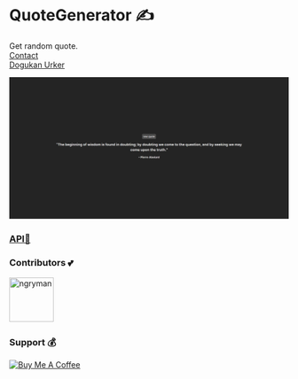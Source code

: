 # QuoteGenerator ✍️

Get random quote.
<br/>
[Contact](mailto:dogukanurker@icloud.com)<br/>
[Dogukan Urker](https://dogukanurker.com)

![image](/appImage.png)

### [API🧠](https://type.fit/api/quotes)

### Contributors 💕

<a href="https://github.com/dogukanurker"><img src="https://avatars.githubusercontent.com/u/62756402" title="ngryman" width="80" height="80"></a>

### Support 💰

<a href="https://dogukanurker.com/donate" target="_blank"><img src="https://cdn.buymeacoffee.com/buttons/v2/arial-red.png" alt="Buy Me A Coffee" style="height: 60px !important;width: 217px !important;" ></a>
